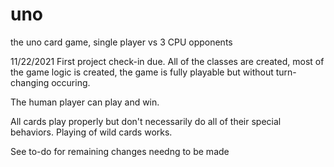 # uno
the uno card game, single player vs 3 CPU opponents


11/22/2021
First project check-in due.
All of the classes are created, most of the game logic is created,
the game is fully playable but without turn-changing occuring.

The human player can play and win.

All cards play properly but don't necessarily do all of their special behaviors.
Playing of wild cards works.

See to-do for remaining changes needng to be made
